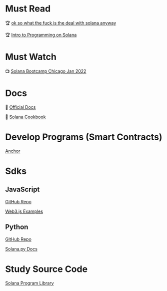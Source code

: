 # Must Read

🏆 [ok so what the fuck is the deal with solana anyway](https://2501babe.github.io/posts/solana101.html)

🏆 [Intro to Programming on Solana](https://book.anchor-lang.com/prerequisites/intro_to_solana.html)

# Must Watch

📺 [Solana Bootcamp Chicago Jan 2022](https://www.youtube.com/playlist?list=PLilwLeBwGuK7Z2dXft_pmLZ675fuPgkA0)

# Docs

📝 [Official Docs](https://docs.solana.com/)

📝 [Solana Cookbook](https://solanacookbook.com/#contributing)

# Develop Programs (Smart Contracts)

[Anchor](https://book.anchor-lang.com/introduction/introduction.html)

# Sdks

## JavaScript

[GitHub Repo](https://github.com/solana-labs/solana-web3.js)

[Web3.js Examples](https://yihau.github.io/solana-web3-demo/)

## Python

[GitHub Repo](https://github.com/michaelhly/solana-py)

[Solana.py Docs](https://michaelhly.github.io/solana-py/)

# Study Source Code

[Solana Program Library](https://github.com/solana-labs/solana-program-library)
